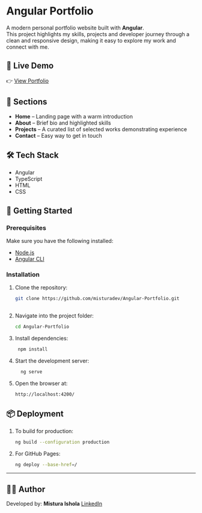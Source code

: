 # Angular Portfolio

A modern personal portfolio website built with **Angular**.  
This project highlights my skills, projects and developer journey through a clean
and responsive design, making it easy to explore my work and connect with me.

## 🔗 Live Demo
👉 [View Portfolio](https://misturadev.github.io/Angular-Portfolio/)

## 📂 Sections
- **Home** – Landing page with a warm introduction  
- **About** – Brief bio and highlighted skills  
- **Projects** – A curated list of selected works demonstrating experience
- **Contact** – Easy way to get in touch  

## 🛠 Tech Stack
- Angular  
- TypeScript
- HTML
- CSS

## 🚀 Getting Started

### Prerequisites
Make sure you have the following installed:
- [Node.js](https://nodejs.org/)  
- [Angular CLI](https://angular.io/cli)  

### Installation
1. Clone the repository:
   ```bash
   git clone https://github.com/misturadev/Angular-Portfolio.git
     
2. Navigate into the project folder:
   ```bash
   cd Angular-Portfolio
   
3. Install dependencies:
   ```bash
    npm install
   
4. Start the development server:
   ```bash
     ng serve

5.  Open the browser at:
    ```bash
    http://localhost:4200/
    

## 📦 Deployment
 1.   To build for production:
      ```bash
      ng build --configuration production

 2.   For GitHub Pages:
      ```bash
      ng deploy --base-href=/

----

  ## 👩‍💻 Author
  
   Developed by:
   **Mistura Ishola**
   [LinkedIn](https://www.linkedin.com/in/mistura-ishola/)


  
